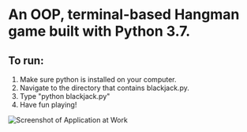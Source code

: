 # An OOP, terminal-based Hangman game built with Python 3.7.

## To run:

1. Make sure python is installed on your computer.
2. Navigate to the directory that contains blackjack.py.
3. Type "python blackjack.py"
4. Have fun playing!


![Screenshot of Application at Work](/blackjack_screenshot.png "A look at the application at work")
